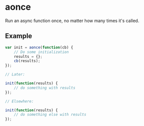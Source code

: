 # aonce

Run an async function once, no matter how many times it's called.

## Example

```js
var init = aonce(function(cb) {
	// Do some initialization
	results = {};
	cb(results);
});

// Later:

init(function(results) {
	// do something with results
});

// Elsewhere:

init(function(results) {
	// do something else with results
});
